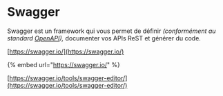 # Swagger

Swagger est un framework qui vous permet de définir _\(conformément au standard_ [_OpenAPI_](https://github.com/OAI/OpenAPI-Specification)_\),_ documenter vos APIs ReST et générer du code.

[https://swagger.io/](https://swagger.io/)

{% embed url="https://swagger.io/" %}

[https://swagger.io/tools/swagger-editor/](https://swagger.io/tools/swagger-editor/)





